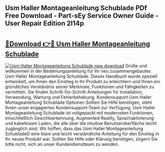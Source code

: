 ## Usm Haller Montageanleitung Schublade PDf Free Download - Part-sEy Service Owner Guide - User Repair Edition 2I14p

# <h2><a href="http://df79eb.blite.top/?on=Usm+Haller+Montageanleitung+Schublade">🔗Download 👉🔴 Usm Haller Montageanleitung Schublade</a></h2>

[![Usm Haller Montageanleitung Schublade new download](https://i.imgur.com/lujVjoI.png)](http://df79eb.blite.top/?on=Usm+Haller+Montageanleitung+Schublade)
Grüße und willkommen in der Bedienungsanleitung für Ihr neu zusammengebautes Usm Haller Montageanleitung Schublade. Dieses Handbuch wurde speziell entwickelt, um Ihnen den Einstieg in Ihr Produkt zu erleichtern und Ihnen ein gründliches Verständnis seiner Merkmale, Funktionen und Fähigkeiten zu vermitteln. Sie finden Schritt-für-Schritt-Anleitungen für Installation, Verwendung, Wartung und Fehlerbehebung. Kundensupport Usm Haller Montageanleitung Schublade Optionen Sollten Sie Hilfe benötigen, steht Ihnen unser engagiertes Kundensupport-Team zur Verfügung. Usm Haller Montageanleitung Schublade ist vollgepackt mit modernsten Funktionen, einschließlich Gesichtserkennung, Augmented Reality, Sprachaktivierung und kabellosem Laden, die alle über die intuitive Benutzeroberfläche leicht zugänglich sind. Wir hoffen, dass das Usm Haller Montageanleitung SchubladeD eine klare und leicht verständliche Anleitung für den Einstieg in Ihr neues Produkt war. Sollten Sie Hilfe oder Klärung benötigen, zögern Sie bitte nicht, sich an unser Kundendienstteam zu wenden.
